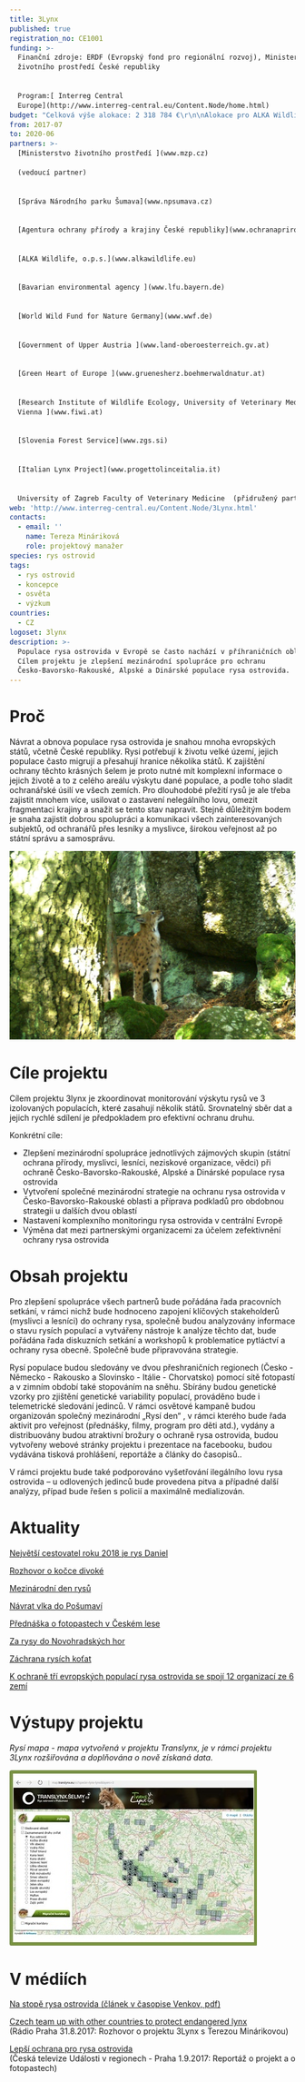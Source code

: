 ```yaml
---
title: 3Lynx
published: true
registration_no: CE1001
funding: >-
  Finanční zdroje: ERDF (Evropský fond pro regionální rozvoj), Ministerstvo
  životního prostředí České republiky 


  Program:[ Interreg Central
  Europe](http://www.interreg-central.eu/Content.Node/home.html)
budget: "Celková výše alokace: 2 318 784 €\r\n\nAlokace pro ALKA Wildlife: 174 582 €"
from: 2017-07
to: 2020-06
partners: >-
  [Ministerstvo životního prostředí ](www.mzp.cz)

  (vedoucí partner)


  [Správa Národního parku Šumava](www.npsumava.cz)


  [Agentura ochrany přírody a krajiny České republiky](www.ochranaprirody.cz)


  [ALKA Wildlife, o.p.s.](www.alkawildlife.eu)


  [Bavarian environmental agency ](www.lfu.bayern.de)


  [World Wild Fund for Nature Germany](www.wwf.de)


  [Government of Upper Austria ](www.land-oberoesterreich.gv.at)


  [Green Heart of Europe ](www.gruenesherz.boehmerwaldnatur.at)


  [Research Institute of Wildlife Ecology, University of Veterinary Medicine,
  Vienna ](www.fiwi.at)


  [Slovenia Forest Service](www.zgs.si)


  [Italian Lynx Project](www.progettolinceitalia.it)


  University of Zagreb Faculty of Veterinary Medicine  (přidružený partner)
web: 'http://www.interreg-central.eu/Content.Node/3Lynx.html'
contacts:
  - email: ''
    name: Tereza Mináriková
    role: projektový manažer
species: rys ostrovid
tags:
  - rys ostrovid
  - koncepce
  - osvěta
  - výzkum
countries:
  - CZ
logoset: 3lynx
description: >-
  Populace rysa ostrovida v Evropě se často nachází v příhraničních oblastech.
  Cílem projektu je zlepšení mezinárodní spolupráce pro ochranu
  Česko-Bavorsko-Rakouské, Alpské a Dinárské populace rysa ostrovida.
---
```

# Proč

Návrat a obnova populace rysa ostrovida je snahou mnoha evropských států, včetně České republiky. Rysi potřebují k životu velké území, jejich populace často migrují a přesahují hranice několika států. K zajištění ochrany těchto krásných šelem je proto nutné mít komplexní informace o jejich životě a to z celého areálu výskytu dané populace, a podle toho sladit ochranářské úsilí ve všech zemích. Pro dlouhodobé přežití rysů je ale třeba zajistit mnohem více, usilovat o zastavení nelegálního lovu, omezit fragmentaci krajiny a snažit se tento stav napravit. Stejně důležitým bodem je snaha zajistit dobrou spolupráci a komunikaci všech zainteresovaných subjektů, od ochranářů přes lesníky a myslivce, širokou veřejnost až po státní správu a samosprávu. 

![](/media/luděk_01_1116.jpg)

# Cíle projektu

Cílem projektu 3lynx je zkoordinovat monitorování výskytu rysů ve 3 izolovaných populacích, které zasahují několik států. Srovnatelný sběr dat a jejich rychlé sdílení je předpokladem pro efektivní ochranu druhu. 

Konkrétní cíle:

* Zlepšení mezinárodní spolupráce jednotlivých zájmových skupin (státní ochrana přírody, myslivci, lesníci, neziskové organizace, vědci) při ochraně Česko-Bavorsko-Rakouské, Alpské a Dinárské populace rysa ostrovida 
* Vytvoření společné mezinárodní strategie na ochranu rysa ostrovida v Česko-Bavorsko-Rakouské oblasti a příprava podkladů pro obdobnou strategii u dalších dvou oblastí
* Nastavení komplexního monitoringu rysa ostrovida v centrální Evropě
* Výměna dat mezi partnerskými organizacemi za účelem zefektivnění ochrany rysa ostrovida 

# Obsah projektu

Pro zlepšení spolupráce všech partnerů bude pořádána řada pracovních setkání, v rámci nichž bude hodnoceno zapojení klíčových stakeholderů (myslivci a lesníci) do ochrany rysa, společně budou analyzovány informace o stavu rysích populací a vytvářeny nástroje k analýze těchto dat, bude pořádána řada diskuzních setkání a workshopů k problematice pytláctví a ochrany rysa obecně. Společně bude připravována strategie.

Rysí populace budou sledovány ve dvou přeshraničních regionech (Česko - Německo - Rakousko a Slovinsko - Itálie - Chorvatsko) pomocí sítě fotopastí a v zimním období také stopováním na sněhu. Sbírány budou genetické vzorky pro zjištění genetické variability populací, prováděno bude i telemetrické sledování jedinců. V rámci osvětové kampaně budou organizován společný mezinárodní „Rysí den“ , v rámci kterého bude řada aktivit pro veřejnost (přednášky, filmy, program pro děti atd.), vydány a distribuovány budou atraktivní brožury o ochraně rysa ostrovida, budou vytvořeny webové stránky projektu i prezentace na facebooku, budou vydávána tisková prohlášení, reportáže a články do časopisů..

V rámci projektu bude také podporováno vyšetřování ilegálního lovu rysa ostrovida – u odlovených jedinců bude provedena pitva a případné další analýzy, případ bude řešen s policií a maximálně medializován.

# Aktuality

[Největší cestovatel roku 2018 je rys Daniel](/news/největší-cestovatel-roku-2018-je-rys-daniel)

[Rozhovor o kočce divoké](/news/rozhovor-o-kočce-divoké)

[Mezinárodní den rysů](/news/mezinárodní-den-rysů)

[Návrat vlka do Pošumaví](/news/navrat-vlka-do-posumavi)

[Přednáška o fotopastech v Českém lese](/news/prednaska-o-fotopastech-v-ceskem-lese)

[Za rysy do Novohradských hor](/news/za-rysy-do-novohradskych-hor)

[Záchrana rysích koťat](/news/záchrana-rysích-koťat)

[K ochraně tří evropských populací rysa ostrovida se spojí 12 organizací ze 6 zemí](/news/k-ochraně-3-evropských-populací-rysa-ostrovida-se-spojí-12-organizací-z-6-zemí)

# Výstupy projektu

_Rysí mapa - mapa vytvořená v projektu Translynx, je v rámci projektu 3Lynx rozšiřována a doplňována o nově získaná data._

[![](/media/map_translynx_eu.jpg "Interaktivní mapa fotografií z fotopastí")](http://map.translynx.eu/cs?specie=lynx-lynx&layers=3)

# V médiích

[Na stopě rysa ostrovida (článek v časopise Venkov, pdf)](/media/Venkov_rys_2017.pdf)

[Czech team up with other countries to protect endangered lynx ](https://www.radio.cz/en/section/panorama/czechs-team-up-with-other-countries-to-protect-endangered-lynx)\
(Rádio Praha 31.8.2017: Rozhovor o projektu 3Lynx s Terezou Minárikovou)

[Lepší ochrana pro rysa ostrovida](https://www.ceskatelevize.cz/ivysilani/10118379000-udalosti-v-regionech-praha/217411000140901-udalosti-v-regionech/obsah/565395-lepsi-ochrana-pro-rysa-ostrovida)\
(Česká televize Události v regionech - Praha 1.9.2017: Reportáž o projekt a o fotopastech)
